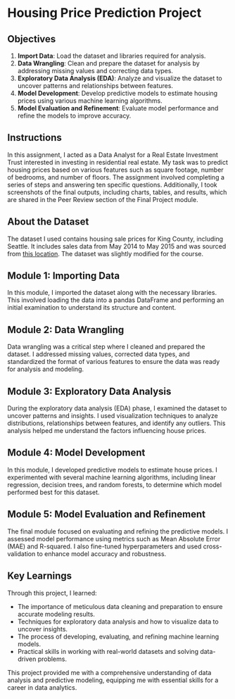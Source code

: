 # Housing Price Prediction Project

## Objectives

1. **Import Data**: Load the dataset and libraries required for analysis.
2. **Data Wrangling**: Clean and prepare the dataset for analysis by addressing missing values and correcting data types.
3. **Exploratory Data Analysis (EDA)**: Analyze and visualize the dataset to uncover patterns and relationships between features.
4. **Model Development**: Develop predictive models to estimate housing prices using various machine learning algorithms.
5. **Model Evaluation and Refinement**: Evaluate model performance and refine the models to improve accuracy.

## Instructions

In this assignment, I acted as a Data Analyst for a Real Estate Investment Trust interested in investing in residential real estate. My task was to predict housing prices based on various features such as square footage, number of bedrooms, and number of floors. The assignment involved completing a series of steps and answering ten specific questions. Additionally, I took screenshots of the final outputs, including charts, tables, and results, which are shared in the Peer Review section of the Final Project module.

## About the Dataset

The dataset I used contains housing sale prices for King County, including Seattle. It includes sales data from May 2014 to May 2015 and was sourced from [this location]([http://example.com](https://www.kaggle.com/datasets/harlfoxem/housesalesprediction)). The dataset was slightly modified for the course.

## Module 1: Importing Data

In this module, I imported the dataset along with the necessary libraries. This involved loading the data into a pandas DataFrame and performing an initial examination to understand its structure and content.

## Module 2: Data Wrangling

Data wrangling was a critical step where I cleaned and prepared the dataset. I addressed missing values, corrected data types, and standardized the format of various features to ensure the data was ready for analysis and modeling.

## Module 3: Exploratory Data Analysis

During the exploratory data analysis (EDA) phase, I examined the dataset to uncover patterns and insights. I used visualization techniques to analyze distributions, relationships between features, and identify any outliers. This analysis helped me understand the factors influencing house prices.

## Module 4: Model Development

In this module, I developed predictive models to estimate house prices. I experimented with several machine learning algorithms, including linear regression, decision trees, and random forests, to determine which model performed best for this dataset.

## Module 5: Model Evaluation and Refinement

The final module focused on evaluating and refining the predictive models. I assessed model performance using metrics such as Mean Absolute Error (MAE) and R-squared. I also fine-tuned hyperparameters and used cross-validation to enhance model accuracy and robustness.

## Key Learnings

Through this project, I learned:

- The importance of meticulous data cleaning and preparation to ensure accurate modeling results.
- Techniques for exploratory data analysis and how to visualize data to uncover insights.
- The process of developing, evaluating, and refining machine learning models.
- Practical skills in working with real-world datasets and solving data-driven problems.

This project provided me with a comprehensive understanding of data analysis and predictive modeling, equipping me with essential skills for a career in data analytics.
